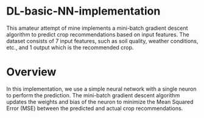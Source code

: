 # DL-basic-NN-implementation
This amateur attempt of mine implements a mini-batch gradient descent algorithm to predict crop recommendations based on input features. The dataset consists of 7 input features, such as soil quality, weather conditions, etc., and 1 output which is the recommended crop.

# Overview
In this implementation, we use a simple neural network with a single neuron to perform the prediction. The mini-batch gradient descent algorithm updates the weights and bias of the neuron to minimize the Mean Squared Error (MSE) between the predicted and actual crop recommendations.
